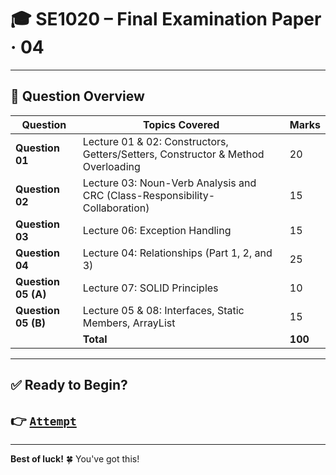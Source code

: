 # 🎓 SE1020 – Final Examination Paper · 04

---

## 📘 Question Overview

| Question         | Topics Covered                                                                       | Marks |
|------------------|----------------------------------------------------------------------------------------|-------|
| **Question 01**   | Lecture 01 & 02: Constructors, Getters/Setters, Constructor & Method Overloading     | 20    |
| **Question 02**   | Lecture 03: Noun-Verb Analysis and CRC (Class-Responsibility-Collaboration)          | 15    |
| **Question 03**   | Lecture 06: Exception Handling                                                        | 15    |
| **Question 04**   | Lecture 04: Relationships (Part 1, 2, and 3)                                          | 25    |
| **Question 05 (A)** | Lecture 07: SOLID Principles                                                      | 10    |
| **Question 05 (B)** | Lecture 05 & 08: Interfaces, Static Members, ArrayList                            | 15    |
|                  | **Total**                                                                             | **100** |

---

## ✅ Ready to Begin?

## 👉 [`Attempt`](1.md)

---

**Best of luck!** 🍀 You've got this!
